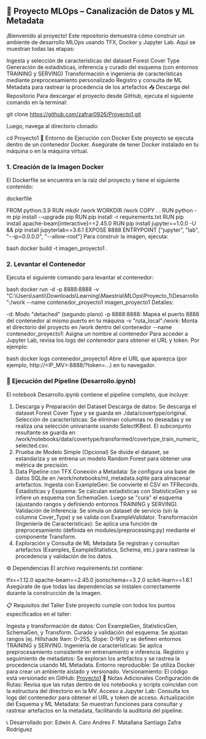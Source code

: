 ## 🚀 Proyecto MLOps – Canalización de Datos y ML Metadata

¡Bienvenido al proyecto! Este repositorio demuestra cómo construir un ambiente de desarrollo MLOps usando TFX, Docker y Jupyter Lab. Aquí se muestran todas las etapas:

Ingesta y selección de características del dataset Forest Cover Type
Generación de estadísticas, inferencia y curado del esquema (con entornos TRAINING y SERVING)
Transformación e ingeniería de características mediante preprocesamiento personalizado
Registro y consulta de ML Metadata para rastrear la procedencia de los artefactos
📥 Descarga del Repositorio
Para descargar el proyecto desde GitHub, ejecuta el siguiente comando en la terminal:

git clone https://github.com/zafrar0926/Proyecto1.git

Luego, navega al directorio clonado:

cd Proyecto1
🐳 Entorno de Ejecución con Docker
Este proyecto se ejecuta dentro de un contenedor Docker. Asegúrate de tener Docker instalado en tu máquina o en la máquina virtual.

### 1. Creación de la Imagen Docker
El Dockerfile se encuentra en la raíz del proyecto y tiene el siguiente contenido:

dockerfile

FROM python:3.9
RUN mkdir /work
WORKDIR /work
COPY . .
RUN python -m pip install --upgrade pip
RUN pip install -r requirements.txt
RUN pip install apache-beam[interactive]==2.45.0
RUN pip install jupyter==1.0.0 -U && pip install jupyterlab==3.6.1
EXPOSE 8888
ENTRYPOINT ["jupyter", "lab", "--ip=0.0.0.0", "--allow-root"]
Para construir la imagen, ejecuta:

bash
docker build -t imagen_proyecto1 .

###  2. Levantar el Contenedor
Ejecuta el siguiente comando para levantar el contenedor:

bash
docker run -d -p 8888:8888 -v "C:\Users\santi\Downloads\Learning\Maestria\MLOps\Proyecto_1\Desarrollo":/work --name contenedor_proyecto1 imagen_proyecto1
Detalles:

-d: Modo "detached" (segundo plano)
-p 8888:8888: Mapea el puerto 8888 del contenedor al mismo puerto en tu máquina
-v "ruta_local":/work: Monta el directorio del proyecto en /work dentro del contenedor
--name contenedor_proyecto1: Asigna un nombre al contenedor
Para acceder a Jupyter Lab, revisa los logs del contenedor para obtener el URL y token. Por ejemplo:

bash
docker logs contenedor_proyecto1
Abre el URL que aparezca (por ejemplo, http://<IP_MV>:8888/?token=...) en tu navegador.

### 📓 Ejecución del Pipeline (Desarrollo.ipynb)
El notebook Desarrollo.ipynb contiene el pipeline completo, que incluye:

1. Descarga y Preparación del Dataset
Descarga de datos:
Se descarga el dataset Forest Cover Type y se guarda en ./data/covertype/original.
Selección de características:
Se eliminan columnas no deseadas y se realiza una selección univariante usando SelectKBest.
El subconjunto resultante se guarda en
/work/notebooks/data/covertype/transformed/covertype_train_numeric_selected.csv.
2. Prueba de Modelo Simple (Opcional)
Se divide el dataset, se estandariza y se entrena un modelo Random Forest para obtener una métrica de precisión.
3. Data Pipeline con TFX
Conexión a Metadata:
Se configura una base de datos SQLite en /work/notebooks/ml_metadata.sqlite para almacenar artefactos.
Ingesta con ExampleGen:
Se convierte el CSV en TFRecords.
Estadísticas y Esquema:
Se calculan estadísticas con StatisticsGen y se infiere un esquema con SchemaGen.
Luego se "cura" el esquema (ajustando rangos y definiendo entornos TRAINING y SERVING).
Validación de Inferencia:
Se simula un dataset de servicio (sin la columna Cover_Type) y se valida con ExampleValidator.
Transformación (Ingeniería de Características):
Se aplica una función de preprocesamiento (definida en modules/preprocessing.py) mediante el componente Transform.
4. Exploración y Consulta de ML Metadata
Se registran y consultan artefactos (Examples, ExampleStatistics, Schema, etc.) para rastrear la procedencia y validación de los datos.

⚙️ Dependencias
El archivo requirements.txt contiene:

tfx==1.12.0
apache-beam==2.45.0
jsonschema==3.2.0
scikit-learn==1.6.1
Asegúrate de que todas las dependencias se instalen correctamente durante la construcción de la imagen.

📋 Requisitos del Taller
Este proyecto cumple con todos los puntos especificados en el taller:

Ingesta y transformación de datos:
Con ExampleGen, StatisticsGen, SchemaGen, y Transform.
Curado y validación del esquema:
Se ajustan rangos (ej. Hillshade 9am: 0–255, Slope: 0–90) y se definen entornos TRAINING y SERVING.
Ingeniería de características:
Se aplica preprocesamiento consistente en entrenamiento e inferencia.
Registro y seguimiento de metadatos:
Se exploran los artefactos y se rastrea la procedencia usando ML Metadata.
Entorno reproducible:
Se utiliza Docker para crear un ambiente aislado y versionado.
Versionamiento:
El código está versionado en GitHub: [Proyecto1](https://github.com/zafrar0926/Proyecto1)
📝 Notas Adicionales
Configuración de Rutas:
Revisa que las rutas dentro de los notebooks y scripts coincidan con la estructura del directorio en la MV.
Acceso a Jupyter Lab:
Consulta los logs del contenedor para obtener el URL y token de acceso.
Actualización del Esquema y ML Metadata:
Se muestran funciones para consultar y rastrear artefactos en la metadata, facilitando la auditoría del pipeline.

📞 Desarrollado por:
Edwin A. Caro
Andres F. Matallana
Santiago Zafra Rodríguez